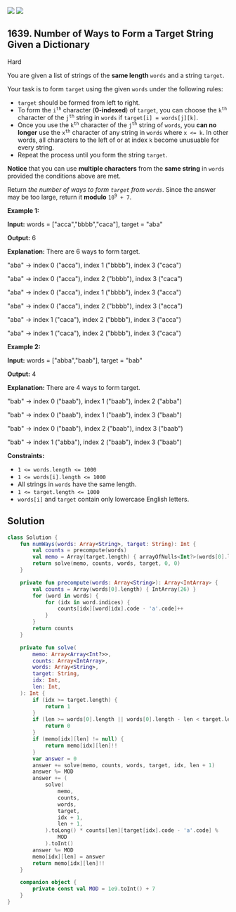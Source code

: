 [![](https://img.shields.io/github/stars/javadev/LeetCode-in-Kotlin?label=Stars&style=flat-square)](https://github.com/javadev/LeetCode-in-Kotlin)
[![](https://img.shields.io/github/forks/javadev/LeetCode-in-Kotlin?label=Fork%20me%20on%20GitHub%20&style=flat-square)](https://github.com/javadev/LeetCode-in-Kotlin/fork)

## 1639\. Number of Ways to Form a Target String Given a Dictionary

Hard

You are given a list of strings of the **same length** `words` and a string `target`.

Your task is to form `target` using the given `words` under the following rules:

*   `target` should be formed from left to right.
*   To form the <code>i<sup>th</sup></code> character (**0-indexed**) of `target`, you can choose the <code>k<sup>th</sup></code> character of the <code>j<sup>th</sup></code> string in `words` if `target[i] = words[j][k]`.
*   Once you use the <code>k<sup>th</sup></code> character of the <code>j<sup>th</sup></code> string of `words`, you **can no longer** use the <code>x<sup>th</sup></code> character of any string in `words` where `x <= k`. In other words, all characters to the left of or at index `k` become unusuable for every string.
*   Repeat the process until you form the string `target`.

**Notice** that you can use **multiple characters** from the **same string** in `words` provided the conditions above are met.

Return _the number of ways to form `target` from `words`_. Since the answer may be too large, return it **modulo** <code>10<sup>9</sup> + 7</code>.

**Example 1:**

**Input:** words = ["acca","bbbb","caca"], target = "aba"

**Output:** 6

**Explanation:** There are 6 ways to form target. 

"aba" -> index 0 ("acca"), index 1 ("bbbb"), index 3 ("caca") 

"aba" -> index 0 ("acca"), index 2 ("bbbb"), index 3 ("caca") 

"aba" -> index 0 ("acca"), index 1 ("bbbb"), index 3 ("acca") 

"aba" -> index 0 ("acca"), index 2 ("bbbb"), index 3 ("acca") 

"aba" -> index 1 ("caca"), index 2 ("bbbb"), index 3 ("acca") 

"aba" -> index 1 ("caca"), index 2 ("bbbb"), index 3 ("caca")

**Example 2:**

**Input:** words = ["abba","baab"], target = "bab"

**Output:** 4

**Explanation:** There are 4 ways to form target. 

"bab" -> index 0 ("baab"), index 1 ("baab"), index 2 ("abba") 

"bab" -> index 0 ("baab"), index 1 ("baab"), index 3 ("baab") 

"bab" -> index 0 ("baab"), index 2 ("baab"), index 3 ("baab") 

"bab" -> index 1 ("abba"), index 2 ("baab"), index 3 ("baab")

**Constraints:**

*   `1 <= words.length <= 1000`
*   `1 <= words[i].length <= 1000`
*   All strings in `words` have the same length.
*   `1 <= target.length <= 1000`
*   `words[i]` and `target` contain only lowercase English letters.

## Solution

```kotlin
class Solution {
    fun numWays(words: Array<String>, target: String): Int {
        val counts = precompute(words)
        val memo = Array(target.length) { arrayOfNulls<Int?>(words[0].length) }
        return solve(memo, counts, words, target, 0, 0)
    }

    private fun precompute(words: Array<String>): Array<IntArray> {
        val counts = Array(words[0].length) { IntArray(26) }
        for (word in words) {
            for (idx in word.indices) {
                counts[idx][word[idx].code - 'a'.code]++
            }
        }
        return counts
    }

    private fun solve(
        memo: Array<Array<Int?>>,
        counts: Array<IntArray>,
        words: Array<String>,
        target: String,
        idx: Int,
        len: Int,
    ): Int {
        if (idx >= target.length) {
            return 1
        }
        if (len >= words[0].length || words[0].length - len < target.length - idx) {
            return 0
        }
        if (memo[idx][len] != null) {
            return memo[idx][len]!!
        }
        var answer = 0
        answer += solve(memo, counts, words, target, idx, len + 1)
        answer %= MOD
        answer += (
            solve(
                memo,
                counts,
                words,
                target,
                idx + 1,
                len + 1,
            ).toLong() * counts[len][target[idx].code - 'a'.code] %
                MOD
            ).toInt()
        answer %= MOD
        memo[idx][len] = answer
        return memo[idx][len]!!
    }

    companion object {
        private const val MOD = 1e9.toInt() + 7
    }
}
```